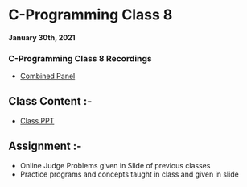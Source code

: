 # C-Programming Class 8

#### January 30th, 2021

### C-Programming Class 8 Recordings
- [Combined Panel](https://drive.google.com/file/d/1217oNON_5QxgG87vd6OWWeRSeyh6PTZa/view?usp=sharing)

## Class Content :-
- [Class PPT](./CC_FirstYr_Class8.pdf)

## Assignment :-
- Online Judge Problems given in Slide of previous classes
- Practice programs and concepts taught in class and given in slide
